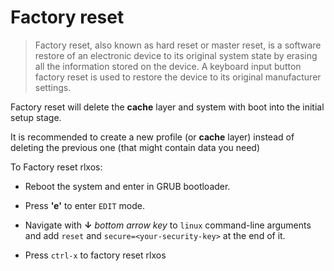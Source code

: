 # Factory reset

> Factory reset, also known as hard reset or master reset, is a software restore of an electronic device to its original system state by erasing all the information stored on the device. A keyboard input button factory reset is used to restore the device to its original manufacturer settings.

Factory reset will delete the **cache** layer and system with boot into the initial setup stage.

It is recommended to create a new profile (or **cache** layer) instead of deleting the previous one (that might contain data you need)


To Factory reset rlxos:
- Reboot the system and enter in GRUB bootloader.

- Press **'e'** to enter `EDIT` mode.

- Navigate with **↓** *bottom arrow key* to `linux` command-line arguments and add `reset` and `secure=<your-security-key>` at the end of it.

- Press `ctrl-x` to factory reset rlxos